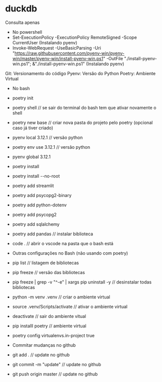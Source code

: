 # duckdb
Consulta apenas

- No powershell 
- Set-ExecutionPolicy -ExecutionPolicy RemoteSigned -Scope CurrentUser (Instalando pyenv)
- Invoke-WebRequest -UseBasicParsing -Uri "https://raw.githubusercontent.com/pyenv-win/pyenv-win/master/pyenv-win/install-pyenv-win.ps1" -OutFile "./install-pyenv-win.ps1"; &"./install-pyenv-win.ps1" (Instalando pyenv)

Git: Versionamento do código
Pyenv: Versão do Python
Poetry: Ambiente Virtual

- No bash
- poetry init
- poetry shell // se sair do terminal do bash tem que ativar novamente o shell
- poetry new base // criar nova pasta do projeto pelo poetry (opcional caso já tiver criado)
- pyenv local 3.12.1 // versão python
- poetry env use 3.12.1 // versão python
- pyenv global 3.12.1
- poetry install
- poetry install --no-root
- poetry add streamlit
- poetry add psycopg2-binary
- poetry add python-dotenv
- poetry add psycopg2
- poetry add sqlalchemy
- poetry add pandas // instalar biblioteca
- code . // abrir o vscode na pasta que o bash está


- Outras configurações no Bash (não usando com poetry)
- pip list // listagem de bibliotecas
- pip freeze //  versão das bibliotecas
- pip freeze | grep -v "^-e" | xargs pip uninstall -y // desinstalar todas bibliotecas
- python -m venv .venv // criar o ambiente virtual
- source .venv/Scripts/activate // ativar o ambiente virtual
- deactivate // sair do ambiente vitual
- pip installl poetry // ambiente virtual
- poetry config virtualenvs.in-project true


- Commitar mudanças no github
- git add . // update no github
- git commit -m "update" // update no github
- git push origin master // update no github
